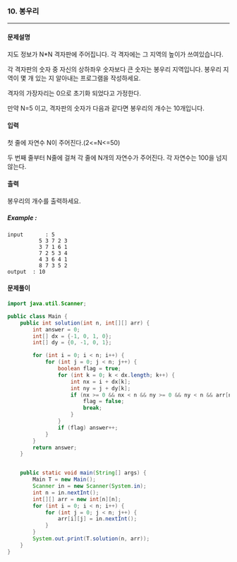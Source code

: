 ### 10. 봉우리

---

#### 문제설명

지도 정보가 N*N 격자판에 주어집니다. 각 격자에는 그 지역의 높이가 쓰여있습니다.

각 격자판의 숫자 중 자신의 상하좌우 숫자보다 큰 숫자는 봉우리 지역입니다. 봉우리 지역이 몇 개 있는 지 알아내는 프로그램을 작성하세요.

격자의 가장자리는 0으로 초기화 되었다고 가정한다.

만약 N=5 이고, 격자판의 숫자가 다음과 같다면 봉우리의 개수는 10개입니다.

#### 입력

첫 줄에 자연수 N이 주어진다.(2<=N<=50)

두 번째 줄부터 N줄에 걸쳐 각 줄에 N개의 자연수가 주어진다. 각 자연수는 100을 넘지 않는다.

#### 출력

봉우리의 개수를 출력하세요.

##### Example :

```
input		: 5
          5 3 7 2 3
          3 7 1 6 1
          7 2 5 3 4
          4 3 6 4 1
          8 7 3 5 2
output	: 10
```

#### 문제풀이

```java
import java.util.Scanner;

public class Main {
    public int solution(int n, int[][] arr) {
        int answer = 0;
        int[] dx = {-1, 0, 1, 0};
        int[] dy = {0, -1, 0, 1};

        for (int i = 0; i < n; i++) {
            for (int j = 0; j < n; j++) {
                boolean flag = true;
                for (int k = 0; k < dx.length; k++) {
                    int nx = i + dx[k];
                    int ny = j + dy[k];
                    if (nx >= 0 && nx < n && ny >= 0 && ny < n && arr[nx][ny] >= arr[i][j]) {
                        flag = false;
                        break;
                    }
                }
                if (flag) answer++;
            }
        }
        return answer;
    }


    public static void main(String[] args) {
        Main T = new Main();
        Scanner in = new Scanner(System.in);
        int n = in.nextInt();
        int[][] arr = new int[n][n];
        for (int i = 0; i < n; i++) {
            for (int j = 0; j < n; j++) {
                arr[i][j] = in.nextInt();
            }
        }
        System.out.print(T.solution(n, arr));
    }
}

```

